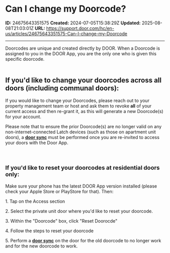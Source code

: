 # Can I change my Doorcode?

**ID:** 24675643351575
**Created:** 2024-07-05T15:38:29Z
**Updated:** 2025-08-08T21:03:01Z
**URL:** https://support.door.com/hc/en-us/articles/24675643351575-Can-I-change-my-Doorcode

---

<p>Doorcodes are unique and created directly by DOOR. When a Doorcode is assigned to you in the DOOR App, you are the only one who is given this specific doorcode.<br><br></p>
<h2 id="h_01HYEAYS13V1PAPEV5F086375D"><span class="wysiwyg-font-size-large"><strong>If you'd like to change your doorcodes across all doors (including communal doors):</strong></span></h2>
<p>If you would like to change your Doorcodes, please reach out to your property management team or host and ask them to revoke<strong data-stringify-type="bold"> all</strong> of your current access and then re-grant it, as this will generate a new Doorcode(s) for your account.</p>
<p>Please note that to ensure the prior Doorcode(s) are no longer valid on any non-internet-connected Latch devices (such as those on apartment unit doors), a <strong><span class="wysiwyg-underline"><a class="c-link" tabindex="-1" href="https://support.door.com/hc/en-us/articles/24658744817303-How-to-perform-a-Door-Update" target="_blank" rel="noopener noreferrer" data-stringify-link="https://support.latch.com/hc/en-us/articles/115013163648-How-to-update-your-doors" data-sk="tooltip_parent" data-remove-tab-index="true">door sync</a></span></strong> must be performed once you are re-invited to access your doors with the Door App.</p>
<p> </p>
<h2 id="h_01HYEAYM5QMGSMCCZTKFCSAQAH"><font size="4"><strong>If you'd like to reset your doorcodes at residential doors only:</strong></font></h2>
<p>Make sure your phone has the latest DOOR App version installed (please check your Apple Store or PlayStore for that). Then:</p>
<p>1. Tap on the Access section</p>
<p>2. Select the private unit door where you'd like to reset your doorcode.</p>
<p>3. Within the "Doorcode" box, click "Reset Doorocde"</p>
<p>4. Follow the steps to reset your doorcode </p>
<p>5. Perform a<span style="font-family: -apple-system, BlinkMacSystemFont, 'Segoe UI', Helvetica, Arial, sans-serif;"> </span><strong><span class="wysiwyg-underline"><a class="c-link" style="background-color: #ffffff; font-family: -apple-system, BlinkMacSystemFont, 'Segoe UI', Helvetica, Arial, sans-serif;" tabindex="-1" href="https://support.door.com/hc/en-us/articles/24658744817303-How-to-perform-a-Door-Update" target="_blank" rel="noopener noreferrer" data-stringify-link="https://support.latch.com/hc/en-us/articles/115013163648-How-to-update-your-doors" data-sk="tooltip_parent" data-remove-tab-index="true">door sync</a></span></strong><span style="font-family: -apple-system, BlinkMacSystemFont, 'Segoe UI', Helvetica, Arial, sans-serif;"> on the door for the old doorcode to no longer work and for the new doorcode to work. </span></p>
